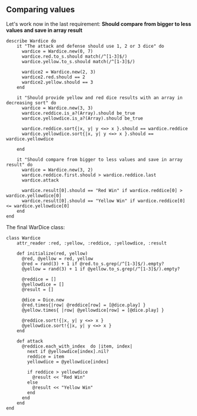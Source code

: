 ## Comparing values

Let's  work now in the last requirement:  **Should compare from bigger to less values and save in array result**

	describe Wardice do
		it "The attack and defense should use 1, 2 or 3 dice" do 
		  wardice = Wardice.new(0, 7)
		  wardice.red.to_s.should match(/^[1-3]$/)
		  wardice.yellow.to_s.should match(/^[1-3]$/)

		  wardice2 = Wardice.new(2, 3)
		  wardice2.red.should == 2
		  wardice2.yellow.should == 3
		end

		it "Should provide yellow and red dice results with an array in decreasing sort" do
		  wardice = Wardice.new(3, 3)
		  wardice.reddice.is_a?(Array).should be_true
		  wardice.yellowdice.is_a?(Array).should be_true
		
		  wardice.reddice.sort{|x, y| y <=> x }.should == wardice.reddice
		  wardice.yellowdice.sort{|x, y| y <=> x }.should == wardice.yellowdice

		end
	
		it "Should compare from bigger to less values and save in array result" do
		  wardice = Wardice.new(3, 2)
		  wardice.reddice.first.should > wardice.reddice.last
		  wardice.attack

		  wardice.result[0].should == "Red Win" if wardice.reddice[0] > wardice.yellowdice[0]
		  wardice.result[0].should == "Yellow Win" if wardice.reddice[0] <= wardice.yellowdice[0]
		end
	end

The final WarDice class:

	class Wardice 
		attr_reader :red, :yellow, :reddice, :yellowdice, :result

		def initialize(red, yellow)
		  @red, @yellow = red, yellow
		  @red = rand(3) + 1 if @red.to_s.grep(/^[1-3]$/).empty?
		  @yellow = rand(3) + 1 if @yellow.to_s.grep(/^[1-3]$/).empty?

		  @reddice = []
		  @yellowdice = []
		  @result = []

		  @dice = Dice.new
		  @red.times{|row| @reddice[row] = [@dice.play] }
		  @yellow.times{ |row| @yellowdice[row] = [@dice.play] }

		  @reddice.sort!{|x, y| y <=> x }
		  @yellowdice.sort!{|x, y| y <=> x }
		end

		def attack
		  @reddice.each_with_index  do |item, index| 
		    next if @yellowdice[index].nil?
		    reddice = item
		    yellowdice = @yellowdice[index]

		    if reddice > yellowdice 
		      @result << "Red Win"
		    else
		      @result << "Yellow Win"
		    end
		  end
		end
	end
